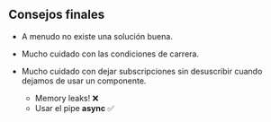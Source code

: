 ## Consejos finales

- A menudo no existe una solución buena.

- Mucho cuidado con las condiciones de carrera.

- Mucho cuidado con dejar subscripciones sin desuscribir cuando dejamos de usar un componente.
  - Memory leaks! ❌
  - Usar el pipe **async** ✅